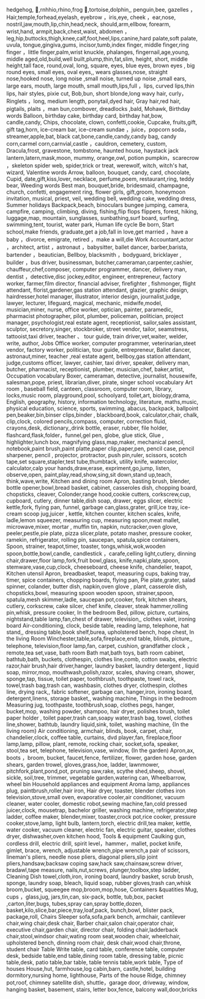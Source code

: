 hedgehog, 🦔,rnhhio,rhino,frog 🐸,tortoise,dolphin,, penguin,bee, gazelles ，Hair,temple,forhead,eyelash, eyebrow ，iris,eye, cheek ，ear,nose, nostril,jaw,mouth,lip,chin,head,neck, should,arm,ellbow, forearm, wrist,hand, armpit,back,chest,waist, abdomen ，leg,hip,buttocks,thigh,knee,calf,foot,heel,lips,canine,hard palate,soft palate, uvula, tongue,gingiva,gums, incisor,tumb,index finger, middle finger,ring finger ，little finger,palm,wrist knuckle, phalanges, fingernail,age,young, middle aged,old,build,well built,plump,thin,fat,slim, height, short, middle height,tall face, round,oval, long, square, eyes, blue eyes, brown eyes , big round eyes, small eyes, oval eyes,, wears glasses,nose, straight nose,hooked nose, long noise  ,small noise, turned up noise ,small ears, large ears,  mouth, large mouth, small mouth,lips,full ，lips, curved lips,thin lips, hair styles, pixie cut, Bob,bun, short blonde,long wavy hair,
curly，Ringlets ，long, medium length, ponytail,dyed hair, Gray hair,red hair, pigtails, plaits ，man bun,combover, dreadlocks ,bald, Mohawk,
Birthday words 
Balloon, birthday cake, birthday card, birthday hat,bow, candle,candy,
Chips, chocolate, clown, confetti,cookie,
Cupcake, fruits,gift, gift tag,horn, ice-cream bar, ice-cream sundae ，juice，popcorn soda，streamer,apple,bat, black cat,bone,candle,candy,candy bag, candy corn,carmel corn,carnvial,castle ，cauldron, cemetery, custom, Dracula,frost, gravestone, tombstone, haunted house, haystack jack lantern,latern,mask,moon, mummy, orange,owl, potion pumpkin，scarecrow ，skeleton spider web, spider,trick or treat, werewolf, witch, witch's hat, wizard,
Valentine words
 Arrow, balloon, bouquet, candy, card, chocolate, Cupid, date,gift,kiss,lover, necklace, perfume,poem, restaurant,ring, teddy bear,
Weeding words
     Best man, bouquet,bride, bridesmaid, champagne, church, confetti, engagement ring, flower girls, gift,groom, honeymoon invitation, musical, priest, veil, wedding bell, wedding cake, wedding dress,
Summer holidays
    Backpack,beach, binoculars bungee jumping, camera, campfire, camping, climbing, diving, fishing,flip flops flippers, forest, hiking, luggage,map, mountain, sunglasses, sunbathing,surf board, surfing, swimming,tent, tourist, water park,
Human life cycle 
Be born, Start school,make friends, graduate,get a job,fall in love,get married ，have a baby ，divorce, emigrate, retired ，make a will,die 
Work
   Accountant,actor ，architect, artist ，astronaut ，babysitter, ballet dancer, barber,barista, bartender ，beautician,
Bellboy, blacksmith ，bodyguard, bricklayer , builder ，bus driver, businessman, butcher,cameraman,carpenter,cashier, chauffeur,chef,composer, computer programmer, dancer, delivery man, dentist ，detective,disc jockey,editor, engineer, entrepreneur, factory worker, farmer,film director, financial adviser, firefighter , fishmonger, flight attendant, florist,gardener,gas station attendant, glazier, graphic design, hairdresser,hotel manager, illustrator, interior design, journalist,judge, lawyer, lecturer, lifeguard, magical, mechanic, midwife,model, musician,miner, nurse, office worker, optician, painter, paramedic, pharmacist photographer, pilot, plumber, policeman, politician, project manager, psychologist,real estate agent, receptionist, sailor,sales assistant, sculptor, secretory,singer, stockbroker, street vendor, tailor, seamstress, tattooist,taxi driver, teacher 、 tour guide, train driver,vet,waiter, welder, write, author,
Jobs
Office worker, computer programmer, veterinarian,steet vendor, factory worker, politician, tour guide, entrepreneur, 
Ballet dancer, astronaut,miner, teacher ,real estate agent, bellboy,gas station attendant, judge,customs officer, lawyer, cashier, taxi driver, speaker, delivery man, butcher, pharmacist, receptionist, plumber, musician,chef, baker,artist,
Occupation vocabulary 
Boxer, cameraman, detective, journalist, housewife, salesman,pope, priest, librarian,diver, pirate, singer 
school vocabulary 
Art room , baseball field, canteen, classroom, computer room, library, locks,music room, playground,pool, schoolyard, toilet,art, biology,drama, English, geography, history, information technology, literature, maths,music, physical education, science, sports, swimming, abacus, backpack, ballpoint pen,beaker,bin,binser clips,binder , blackboard,book, calculator,chair, chalk, clip,clock, colored pencils,compass, computer, correction fluid, crayons,desk, dictionary,,drink bottle, eraser, rubber, file holder, flashcard,flask,folder，funnel,gel pen, globe, glue stick,
Glue , highlighter,lunch box, magnifying glass,map,maker, mechanical pencil, notebook,paint brush,paint platte,paper clip,paper,pen, pencil case, pencil sharpener, pencil , projector, protractor, push pin,ruler, scissors, scotch tape,set square,stapler,test tube,thumbtack, utility knife, watercolor, calculator,calp your hands,draw,erase, expriment,go,jump, listen, observe,open, paint,play,read,show,sing,sit down,stand up,teach, think,wave,write,
Kitchen and dining room
Apron, basting brush, blender, bottle opener,bowl,bread basket, cabinet, casseroles dish, chopping board, chopsticks, cleaver,
Colonder,range hood,cookie cutters, corkscrew,cup, cupboard, cutlery, dinner table,dish soap, drawer, eggs slicer, electric kettle,fork, flying pan, funnel, garbage can,glass,grater, grill,ice tray, ice-cream scoop jug,juicer , kettle, kitchen counter, kitchen scales, knife, ladle,lemon squeezer, measuring cup, measuring spoon,meat mallet, microwave,mixer, mortar , muffin tin, napkin, nutcracker,oven glove, peeler,pestle,pie plate, pizza slicer,plate, potato masher, pressure cooker, ramekin, refrigerator, rolling pin, saucepan, spatula,spice containers, Spoon, strainer, teapot,timer, toaster, tongs,whisk,wok,wooden spoon,bottle,bowl,candle, candlestick ，carafe,celling light,cutlery, dinning chair,drawer,floor lamp,fork,fruit bowl,glass, knife,napki,plate,spoon, stemware,vase,cup,clock, cheeseboard, cheese knife, chandelier, teapot,
Kitchen utensil 
Apron, breadbasket, teapot, measuring cups, baking tray, timer, spice containers, chopping boards, flying pan,
Pie plate,grater, salad spinner, colander, butter dish, napkin,oven glove , plant, casserole dish, chopsticks,bowl, measuring spoon wooden spoon, strainer,spoon, spatula,mesh skimmer,ladle, saucepan pot,cooker, fork, kitchen shears, cutlery, corkscrew, cake silcer, chef knife, cleaver, steak hammer,rolling pin,whisk, pressure cooker,
In the bedroom 
Bed, pillow, picture, curtains, nightstand,table lamp,fan,chest of drawer, television,, clothes valet, ironing board
Air-conditioning, clock, beside table, reading lamp, telephone, hat stand,, dressing table,book shelf,burea, upholstered bench, hope chest,
In the living Room
Winchester,table,sofa,fireplace,end table, blinds, picture,, telephone, television,floor lamp,fan, carpet, cushion, grandfather clock ，remote,tea set,vase,
bath room 
Bath mat,bath toys, bath room cabinet, bathtub,bath, buckets, clothespin, clothes line,comb, cotton swabs, electric razor,hair brush,hair driver,hanger, laundry basket, laundry detergent , liquid soap, mirror,mop, mouthwash,polish,razor, scales, shaving cream, shower, sponge,tap, tissue, toilet paper, toothbrush, toothpaste, towel rack, towel,trash bag,trash can, washbasin, clothes dryer, clothespin, clothes line, drying rack,, fabric softener, garbage can, hanger,iron, ironing board, detergent,linens, storage basket,, washing machine,
Things in the bedroom 
Measuring jug, toothpaste, toothbrush,soap, clothes pegs, hanger, bucket,mop, washing powder, shampoo, hair dryer, polishes brush, toilet paper holder , toilet paper,trash can,soapy water,trash bag, towel, clothes line,shower, bathtub, laundry liquid,sink, toilet, washing machine,
{In the living room}
Air conditioning, armchair, blinds, book, carpet, chair, chandelier,clock, coffee table, curtains, dvd player,fan, fireplace,floor lamp,lamp, pillow, plant, remote, rocking chair, socket,sofa, speaker, stool,tea set, telephone, television,vase, window,
(In the garden)
Apron,ax, boots ，broom, bucket, faucet,fence, fertilizer, flower, garden hose, garden shears, garden trowel, gloves,grass,hoe, ladder, lawnmower, pitchfork,plant,pond,pot, pruning saw,rake, scythe shed,sheep, shovel, sickle, soil,tree, trimmer, vegetable garden,watering can,
Wheelbarrow, wheel bin 
Household appliances and equipment 
Aroma lamp, appliances plug, paintbrush,roller,hair iron, Hair dryer, toaster, blender clothes iron television,stove,small oven, evaporative cooler,air conditioner, vacuum cleaner, water cooler, domestic robot,sewing machine,fan,cold pressed juicer,clock, mousetrap, bachelor griller, washing machine, refrigerator,step ladder, coffee maker, blender,mixer, toaster,crock pot,rice cooker, pressure cooker,stove,lamp, light bulb, lantern,torch, electric drill,tea maker, kettle, water cooker, vacuum cleaner, electric fan, electric guitar, speaker, clothes dryer, dishwasher,oven kitchen hood,
Tools & equipment 
Caulking gun, cordless drill, electric drill, spirit level，hammer，mallet, pocket knife, gimlet, brace, wrench, adjustable wrench,pipe wrench,a pair of scissors, lineman's pliers, needle nose pliers, diagonal pliers,slip joint pliers,handsaw,backsaw coping saw,hack saw,chainsaw,screw driver, bradawl,tape measure, nails,nut,screws, plunger,toolbox,step ladder,
Cleaning
Dish towel,cloth,iron, ironing board, laundry basket, scrub brush, sponge, laundry soap, bleach, liquid soap, rubber gloves,trash can,whisk broom,bucket, squeegee mop,broom,mop,hose,
Containers &quatities 
Mug, cups ，glass,jug, jars,tin,can, six-pack, bottle, tub,box, packet ,carton,liter,bugs, tubes,spray can,spray bottle,dozen, basket,kilo,slice,bar,piece,tray,loaf,pack, bunch,bowl, blister pack, package,roll,
Chairs
Sleeper sofa,sofa,park bench, armchair, cantilever chair,wing chair,desk chair,
Barber chair,salon chair,operator chair, executive chair,garden chair, director chair, folding chair,ladderback chair,stool,windsor chair,wating room seat,wooden chair, wheelchair, upholstered bench, dinning room chair, desk chair,wood chair,throne, student chair 
Table
Write table, card table, conference table, computer desk, bedside table,end table,dining room table, dressing table, picnic table,desk, patio table,bar table, table tennis table,work table,
Type of houses
House,hut, farmhouse,log cabin,barn, castle,hotel, building dormitory,nursing home, lighthouse,
Parts of the house 
Ridge, chimney pot,roof, chimney satellite dish, shuttle，garage door, driveway, window, hanging basket, basement, stairs, letter box,fence, balcony wall,door,bricks
